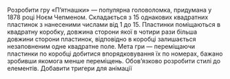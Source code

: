 Розробити гру «П’ятнашки» — популярна головоломка, придумана у 1878 році 
Ноєм Чепменом. Складається з 15 однакових квадратних пластинок з нанесеними 
числами від 1 до 15. Пластинки поміщаються в квадратну коробку, довжина сторони 
якої в чотири рази більша довжини сторони пластинок, відповідно в коробці 
залишається незаповненим одне квадратне поле. Мета гри — переміщаючи 
пластинки по коробці добитися впорядковування їх по номерах, бажано зробивши якомога менше переміщень.
Обов’язково розробити стилі до елементів. Добавити тригери для анімації

